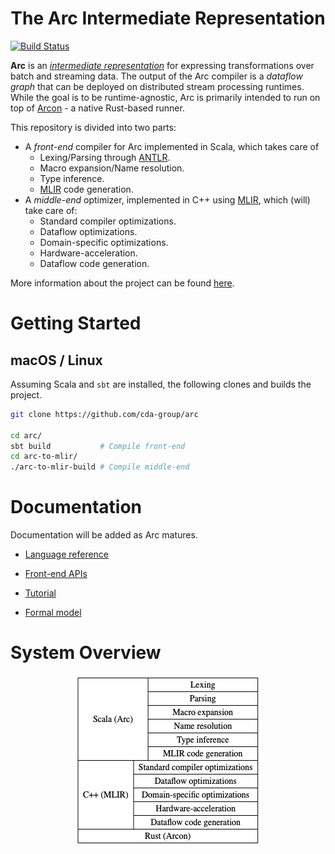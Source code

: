 <h1 align="center">The Arc Intermediate Representation</h1>

[![Build Status](https://travis-ci.org/cda-group/arc.svg?branch=master)](https://travis-ci.org/cda-group/arc/)

**Arc** is an [*intermediate representation*](https://en.wikipedia.org/wiki/Intermediate_representation) for expressing transformations over batch and streaming data. The output of the Arc compiler is a *dataflow graph* that can be deployed on distributed stream processing runtimes. While the goal is to be runtime-agnostic, Arc is primarily intended to run on top of [Arcon](https://github.com/cda-group/arcon) - a native Rust-based runner.

This repository is divided into two parts:

* A *front-end* compiler for Arc implemented in Scala, which takes care of
  * Lexing/Parsing through [ANTLR](https://www.antlr.org/).
  * Macro expansion/Name resolution.
  * Type inference.
  * [MLIR](https://github.com/tensorflow/mlir) code generation.
* A *middle-end* optimizer, implemented in C++ using [MLIR](https://github.com/tensorflow/mlir), which (will) take care of:
  * Standard compiler optimizations.
  * Dataflow optimizations.
  * Domain-specific optimizations.
  * Hardware-acceleration.
  * Dataflow code generation.

More information about the project can be found [here](https://cda-group.github.io/).

# Getting Started

## macOS / Linux

Assuming Scala and `sbt` are installed, the following clones and builds the project.

```bash
git clone https://github.com/cda-group/arc

cd arc/
sbt build           # Compile front-end
cd arc-to-mlir/
./arc-to-mlir-build # Compile middle-end
```

# Documentation

Documentation will be added as Arc matures.

* [Language reference](docs/language.md)

* [Front-end APIs](docs/api.md)

* [Tutorial](docs/tutorial.md)

* [Formal model](docs/model.md)

# System Overview

<p align="center">
  <img src="docs/overview.dot.png">
</p>
